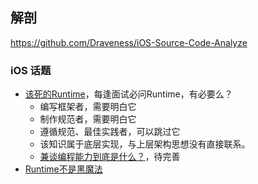 ## 解剖

https://github.com/Draveness/iOS-Source-Code-Analyze

### iOS 话题

* [该死的Runtime](Documents/Runtime/README.md)，每逢面试必问Runtime，有必要么？
	- 编写框架者，需要明白它
	- 制作规范者，需要明白它
	- 遵循规范、最佳实践者，可以跳过它
	- 该知识属于底层实现，与上层架构思想没有直接联系。
	- [兼谈编程能力到底是什么？](Documents/Generals/编程能力.md)，待完善
* [Runtime不是黑魔法](Documents/Runtime/黑魔法.md)